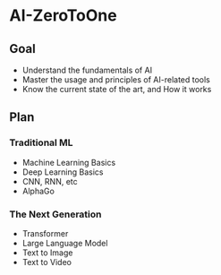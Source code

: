 # AI-ZeroToOne

## Goal
 - Understand the fundamentals of AI
 - Master the usage and principles of AI-related tools
 - Know the current state of the art, and How it works

## Plan
### Traditional ML
 - Machine Learning Basics
 - Deep Learning Basics
 - CNN, RNN, etc
 - AlphaGo
### The Next Generation
 - Transformer
 - Large Language Model
 - Text to Image
 - Text to Video